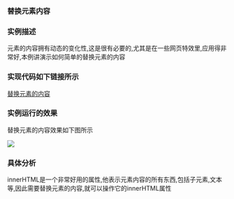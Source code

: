 ### 替换元素内容

### 实例描述
元素的内容拥有动态的变化性,这是很有必要的,尤其是在一些网页特效里,应用得非常好,本例讲演示如何简单的替换元素的内容

### 实现代码如下链接所示
[替换元素的内容](替换元素的内容.html)

### 实例运行的效果
替换元素的内容效果如下图所示

![](http://i.imgur.com/JUhabsI.gif)
### 具体分析
innerHTML是一个非常好用的属性,他表示元素内容的所有东西,包括子元素,文本等,因此需要替换元素的内容,就可以操作它的innerHTML属性

